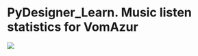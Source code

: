 # PyDesigner_Learn. Music listen statistics for VomAzur
![](https://user-images.githubusercontent.com/46905365/192162384-3d0afd8c-1df2-437f-af07-32e3d8a77a5c.png)

